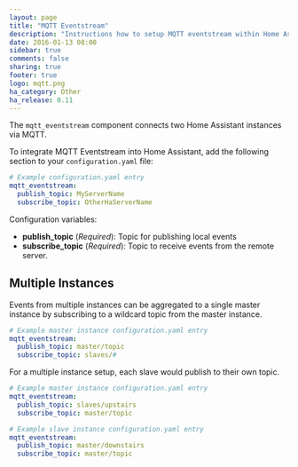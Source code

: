 ```yaml
---
layout: page
title: "MQTT Eventstream"
description: "Instructions how to setup MQTT eventstream within Home Assistant."
date: 2016-01-13 08:00
sidebar: true
comments: false
sharing: true
footer: true
logo: mqtt.png
ha_category: Other
ha_release: 0.11
---
```


The `mqtt_eventstream` component connects two Home Assistant instances via MQTT.

To integrate MQTT Eventstream into Home Assistant, add the following section to your `configuration.yaml` file:

```yaml
# Example configuration.yaml entry
mqtt_eventstream:
  publish_topic: MyServerName
  subscribe_topic: OtherHaServerName
```

Configuration variables:

- **publish_topic** (*Required*): Topic for publishing local events
- **subscribe_topic** (*Required*): Topic to receive events from the remote server.

## Multiple Instances

Events from multiple instances can be aggregated to a single master instance by subscribing to a wildcard topic from the master instance.

```yaml
# Example master instance configuration.yaml entry
mqtt_eventstream:
  publish_topic: master/topic
  subscribe_topic: slaves/#
```

For a multiple instance setup, each slave would publish to their own topic.

```yaml
# Example master instance configuration.yaml entry
mqtt_eventstream:
  publish_topic: slaves/upstairs
  subscribe_topic: master/topic
```

```yaml
# Example slave instance configuration.yaml entry
mqtt_eventstream:
  publish_topic: master/downstairs
  subscribe_topic: master/topic
```

